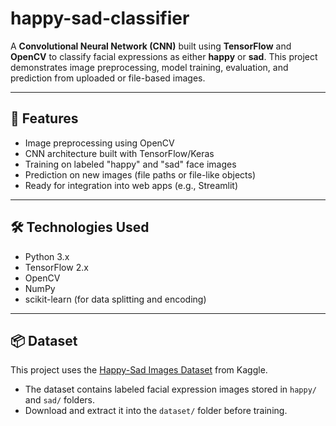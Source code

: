 


# happy-sad-classifier

A **Convolutional Neural Network (CNN)** built using **TensorFlow** and **OpenCV** to classify facial expressions as either **happy** or **sad**. This project demonstrates image preprocessing, model training, evaluation, and prediction from uploaded or file-based images.

---

## 🧠 Features

- Image preprocessing using OpenCV
- CNN architecture built with TensorFlow/Keras
- Training on labeled "happy" and "sad" face images
- Prediction on new images (file paths or file-like objects)
- Ready for integration into web apps (e.g., Streamlit)

---

## 🛠️ Technologies Used

- Python 3.x
- TensorFlow 2.x
- OpenCV
- NumPy
- scikit-learn (for data splitting and encoding)

---

## 📦 Dataset

This project uses the [Happy-Sad Images Dataset](https://www.kaggle.com/datasets/billbasener/happy-sad-images) from Kaggle.

- The dataset contains labeled facial expression images stored in `happy/` and `sad/` folders.
- Download and extract it into the `dataset/` folder before training.


